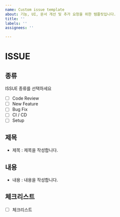 ```yaml
---
name: Custom issue template
about: 기능, UI, 문서 개선 및 추가 요청을 위한 템플릿입니다.
title: ''
labels: ''
assignees: ''

---
```


# ISSUE

## 종류

ISSUE 종류를 선택하세요

- [ ] Code Review
- [ ] New Feature
- [ ] Bug Fix
- [ ] CI / CD
- [ ] Setup

## 제목

- 제목 : 제목을 작성합니다.

## 내용

- 내용 : 내용을 작성합니다.

## 체크리스트

- [ ] 체크리스트
